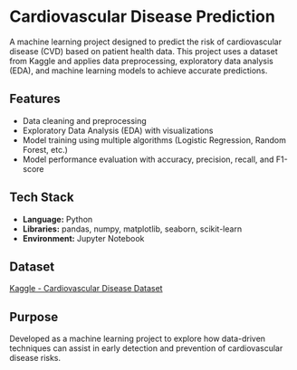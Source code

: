 # Cardiovascular Disease Prediction

A machine learning project designed to predict the risk of cardiovascular disease (CVD) based on patient health data. This project uses a dataset from Kaggle and applies data preprocessing, exploratory data analysis (EDA), and machine learning models to achieve accurate predictions.

## Features
- Data cleaning and preprocessing
- Exploratory Data Analysis (EDA) with visualizations
- Model training using multiple algorithms (Logistic Regression, Random Forest, etc.)
- Model performance evaluation with accuracy, precision, recall, and F1-score

## Tech Stack
- **Language:** Python
- **Libraries:** pandas, numpy, matplotlib, seaborn, scikit-learn
- **Environment:** Jupyter Notebook

## Dataset
[Kaggle - Cardiovascular Disease Dataset](https://www.kaggle.com/datasets/sulianova/cardiovascular-disease-dataset)

## Purpose
Developed as a machine learning project to explore how data-driven techniques can assist in early detection and prevention of cardiovascular disease risks.

